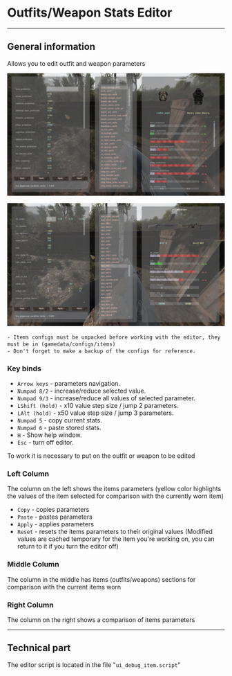 # Outfits/Weapon Stats Editor

___

## General information

Allows you to edit outfit and weapon parameters

![outfits-stats-editor centered](images/outfits-stats-editor.png)

![weapon-stats-editor centered](images/weapon-stats-editor.png)

```admonish warning
- Items configs must be unpacked before working with the editor, they must be in (gamedata/configs/items)
- Don't forget to make a backup of the configs for reference.
```

### Key binds

- `Arrow keys` - parameters navigation.
- `Numpad 8/2` - increase/reduce selected value.
- `Numpad 9/3` - increase/reduce all values of selected parameter.
- `LShift (hold)` - x10 value step size / jump 2 parameters.
- `LAlt (hold)` - x50 value step size / jump 3 parameters.
- `Numpad 5` - copy current stats.
- `Numpad 6` - paste stored stats.
- `H` - Show help window.
- `Esc` - turn off editor.

To work it is necessary to put on the outfit or weapon to be edited

### Left Column

The column on the left shows the items parameters (yellow color highlights the values of the item selected for comparison with the currently worn item)

- `Copy` - copies parameters
- `Paste` - pastes parameters
- `Apply` - applies parameters
- `Reset` - resets the items parameters to their original values (Modified values are cached temporary for the item you're working on, you can return to it if you turn the editor off)

### Middle Column

The column in the middle has items (outfits/weapons) sections for comparison with the current items worn

### Right Column

The column on the right shows a comparison of items parameters

___

## Technical part

The editor script is located in the file "`ui_debug_item.script`"
